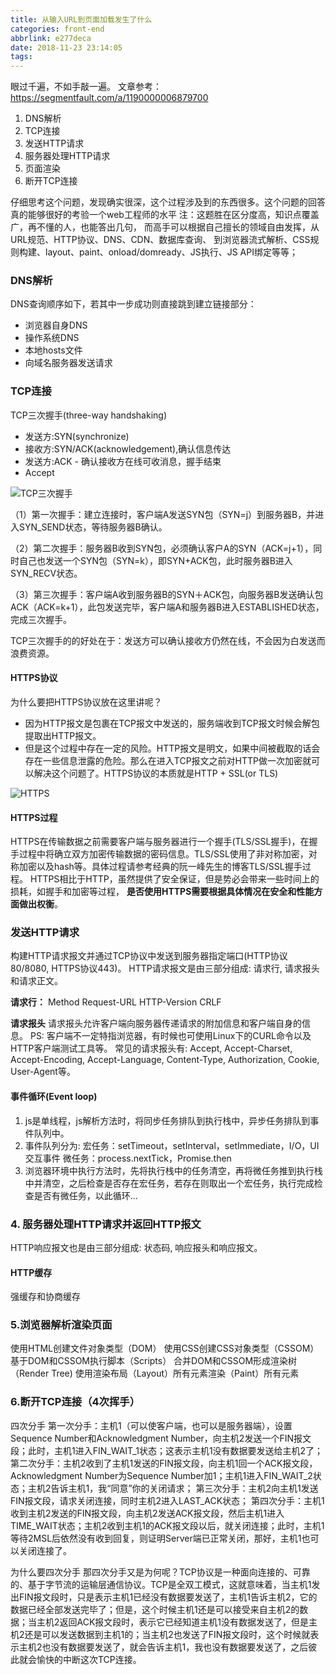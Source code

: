 ```yaml
---
title: 从输入URL到页面加载发生了什么
categories: front-end
abbrlink: e277deca
date: 2018-11-23 23:14:05
tags:
---
```

眼过千遍，不如手敲一遍。
文章参考：https://segmentfault.com/a/1190000006879700
1. DNS解析
2. TCP连接
3. 发送HTTP请求
4. 服务器处理HTTP请求
5. 页面渲染
6. 断开TCP连接

仔细思考这个问题，发现确实很深，这个过程涉及到的东西很多。这个问题的回答真的能够很好的考验一个web工程师的水平
注：这题胜在区分度高，知识点覆盖广，再不懂的人，也能答出几句，
而高手可以根据自己擅长的领域自由发挥，从URL规范、HTTP协议、DNS、CDN、数据库查询、
到浏览器流式解析、CSS规则构建、layout、paint、onload/domready、JS执行、JS API绑定等等；

### DNS解析
DNS查询顺序如下，若其中一步成功则直接跳到建立链接部分：
* 浏览器自身DNS
* 操作系统DNS
* 本地hosts文件
* 向域名服务器发送请求

### TCP连接
TCP三次握手(three-way handshaking)

* 发送方:SYN(synchronize)
* 接收方:SYN/ACK(acknowledgement),确认信息传达
* 发送方:ACK - 确认接收方在线可收消息，握手结束
* Accept

![TCP三次握手](https://cdn.ru23.com/img/2018/11/three-way-handshaking.jpg)

（1）第一次握手：建立连接时，客户端A发送SYN包（SYN=j）到服务器B，并进入SYN_SEND状态，等待服务器B确认。

（2）第二次握手：服务器B收到SYN包，必须确认客户A的SYN（ACK=j+1），同时自己也发送一个SYN包（SYN=k），即SYN+ACK包，此时服务器B进入SYN_RECV状态。

（3）第三次握手：客户端A收到服务器B的SYN＋ACK包，向服务器B发送确认包ACK（ACK=k+1），此包发送完毕，客户端A和服务器B进入ESTABLISHED状态，完成三次握手。

TCP三次握手的的好处在于：发送方可以确认接收方仍然在线，不会因为白发送而浪费资源。

#### HTTPS协议
为什么要把HTTPS协议放在这里讲呢？
- 因为HTTP报文是包裹在TCP报文中发送的，服务端收到TCP报文时候会解包提取出HTTP报文。
- 但是这个过程中存在一定的风险。HTTP报文是明文，如果中间被截取的话会存在一些信息泄露的危险。那么在进入TCP报文之前对HTTP做一次加密就可以解决这个问题了。HTTPS协议的本质就是HTTP + SSL(or TLS)

![HTTPS](https://cdn.ru23.com/img/2018/11/https.jpg)

#### HTTPS过程

HTTPS在传输数据之前需要客户端与服务器进行一个握手(TLS/SSL握手)，在握手过程中将确立双方加密传输数据的密码信息。TLS/SSL使用了非对称加密，对称加密以及hash等。具体过程请参考经典的阮一峰先生的博客TLS/SSL握手过程。
HTTPS相比于HTTP，虽然提供了安全保证，但是势必会带来一些时间上的损耗，如握手和加密等过程，
**是否使用HTTPS需要根据具体情况在安全和性能方面做出权衡**。

### 发送HTTP请求

构建HTTP请求报文并通过TCP协议中发送到服务器指定端口(HTTP协议80/8080, HTTPS协议443)。
HTTP请求报文是由三部分组成: 请求行, 请求报头和请求正文。

**请求行：**
Method Request-URL HTTP-Version CRLF

**请求报头**
请求报头允许客户端向服务器传递请求的附加信息和客户端自身的信息。
PS: 客户端不一定特指浏览器，有时候也可使用Linux下的CURL命令以及HTTP客户端测试工具等。
常见的请求报头有: Accept, Accept-Charset, Accept-Encoding, Accept-Language, Content-Type, Authorization, Cookie, User-Agent等。


#### 事件循环(Event loop)
1. js是单线程，js解析方法时，将同步任务排队到执行栈中，异步任务排队到事件队列中。
2. 事件队列分为:
宏任务：setTimeout，setInterval，setImmediate，I/O，UI交互事件
微任务：process.nextTick，Promise.then
3. 浏览器环境中执行方法时，先将执行栈中的任务清空，再将微任务推到执行栈中并清空，之后检查是否存在宏任务，若存在则取出一个宏任务，执行完成检查是否有微任务，以此循环…

### 4. 服务器处理HTTP请求并返回HTTP报文

HTTP响应报文也是由三部分组成: 状态码, 响应报头和响应报文。

#### HTTP缓存
强缓存和协商缓存

### 5.浏览器解析渲染页面
使用HTML创建文件对象类型（DOM）
使用CSS创建CSS对象类型（CSSOM）
基于DOM和CSSOM执行脚本（Scripts）
合并DOM和CSSOM形成渲染树（Render Tree)
使用渲染布局（Layout）所有元素渲染（Paint）所有元素

### 6.断开TCP连接（4次挥手）

四次分手
第一次分手：主机1（可以使客户端，也可以是服务器端），设置Sequence Number和Acknowledgment Number，向主机2发送一个FIN报文段；此时，主机1进入FIN_WAIT_1状态；这表示主机1没有数据要发送给主机2了；
第二次分手：主机2收到了主机1发送的FIN报文段，向主机1回一个ACK报文段，Acknowledgment Number为Sequence Number加1；主机1进入FIN_WAIT_2状态；主机2告诉主机1，我“同意”你的关闭请求；
第三次分手：主机2向主机1发送FIN报文段，请求关闭连接，同时主机2进入LAST_ACK状态；
第四次分手：主机1收到主机2发送的FIN报文段，向主机2发送ACK报文段，然后主机1进入TIME_WAIT状态；主机2收到主机1的ACK报文段以后，就关闭连接；此时，主机1等待2MSL后依然没有收到回复，则证明Server端已正常关闭，那好，主机1也可以关闭连接了。

为什么要四次分手
那四次分手又是为何呢？TCP协议是一种面向连接的、可靠的、基于字节流的运输层通信协议。TCP是全双工模式，这就意味着，当主机1发出FIN报文段时，只是表示主机1已经没有数据要发送了，主机1告诉主机2，它的数据已经全部发送完毕了；但是，这个时候主机1还是可以接受来自主机2的数据；当主机2返回ACK报文段时，表示它已经知道主机1没有数据发送了，但是主机2还是可以发送数据到主机1的；当主机2也发送了FIN报文段时，这个时候就表示主机2也没有数据要发送了，就会告诉主机1，我也没有数据要发送了，之后彼此就会愉快的中断这次TCP连接。







